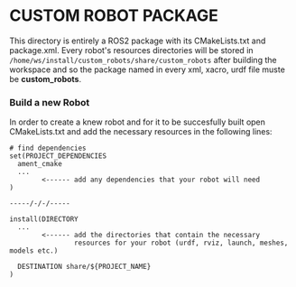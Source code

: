 # CUSTOM ROBOT PACKAGE
This directory is entirely a ROS2 package with its CMakeLists.txt and package.xml. Every robot's resources directories will be stored in `/home/ws/install/custom_robots/share/custom_robots` after building the workspace and so the package named in every xml, xacro, urdf file muste be **custom_robots**.

### Build a new Robot
In order to create a knew robot and for it to be succesfully built open CMakeLists.txt and add the necessary resources in the following lines:
~~~
# find dependencies
set(PROJECT_DEPENDENCIES
  ament_cmake
  ...
        <------ add any dependencies that your robot will need
)

-----/-/-/-----

install(DIRECTORY
  ...
        <------ add the directories that contain the necessary 
                resources for your robot (urdf, rviz, launch, meshes, models etc.)

  DESTINATION share/${PROJECT_NAME}
)
~~~
